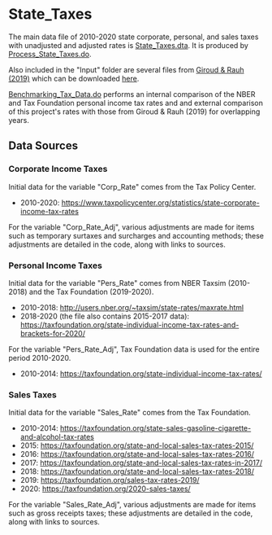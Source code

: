 # State_Taxes

The main data file of 2010-2020 state corporate, personal, and sales taxes with unadjusted and adjusted rates is [State_Taxes.dta](State_Taxes.dta). It is produced by [Process_State_Taxes.do](Process_State_Taxes.do).

Also included in the "Input" folder are several files from [Giroud & Rauh (2019)](http://www.columbia.edu/~xg2285/Taxes.pdf) which can be downloaded [here](http://www.columbia.edu/~xg2285/).

[Benchmarking_Tax_Data.do](Benchmarking_Tax_Data.do) performs an internal comparison of the NBER and Tax Foundation personal income tax rates and and external comparison of this project's rates with those from Giroud & Rauh (2019) for overlapping years.

## Data Sources

### Corporate Income Taxes

Initial data for the variable "Corp_Rate" comes from the Tax Policy Center.

* 2010-2020:
  https://www.taxpolicycenter.org/statistics/state-corporate-income-tax-rates

For the variable "Corp_Rate_Adj", various adjustments are made for items such as temporary surtaxes and surcharges and accounting methods; these adjustments are detailed in the code, along with links to sources.

### Personal Income Taxes

Initial data for the variable "Pers_Rate" comes from NBER Taxsim (2010-2018) and the Tax Foundation (2019-2020).

* 2010-2018:
  http://users.nber.org/~taxsim/state-rates/maxrate.html
* 2018-2020 (the file also contains 2015-2017 data):
  https://taxfoundation.org/state-individual-income-tax-rates-and-brackets-for-2020/

For the variable "Pers_Rate_Adj", Tax Foundation data is used for the entire period 2010-2020.

* 2010-2014:
  https://taxfoundation.org/state-individual-income-tax-rates/

### Sales Taxes

Initial data for the variable "Sales_Rate" comes from the Tax Foundation.

* 2010-2014:
  https://taxfoundation.org/state-sales-gasoline-cigarette-and-alcohol-tax-rates
* 2015:
  https://taxfoundation.org/state-and-local-sales-tax-rates-2015/
* 2016:
  https://taxfoundation.org/state-and-local-sales-tax-rates-2016/
* 2017:
  https://taxfoundation.org/state-and-local-sales-tax-rates-in-2017/
* 2018:
  https://taxfoundation.org/state-and-local-sales-tax-rates-2018/
* 2019:
  https://taxfoundation.org/sales-tax-rates-2019/
* 2020:
  https://taxfoundation.org/2020-sales-taxes/

For the variable "Sales_Rate_Adj", various adjustments are made for items such as gross receipts taxes; these adjustments are detailed in the code, along with links to sources.
